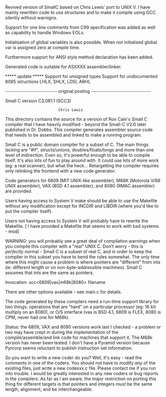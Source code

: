 Revived version of SmallC based on Chris Lewis' port to UNIX V. I have
mainly rewritten code to use structures and to make it compile using GCC
silently without warnigns.

Support for one line comments from C99 specification was added as well
as capability to handle Windows EOLs.

Initialisation of global variables is also possible. When not initialised
global var is assigned zero at compile time.

Furthermore support for ANSI style method declaration has been added.

Generated code is suitable for ASXXXX assembler/linker.

***** update *****
Support for unsigned types
Support for undocumented 8085 istructions LHLX, SHLX, LDSI, ARHL

-------------------------- original posting ------------------------------

Small C version C3.0R1.1
                              (SCC3)

                            Chris Lewis

This directory contains the source for a version of Ron Cain's Small C
compiler that I have heavily modified - beyond the Small-C V2.0 later
published in Dr. Dobbs.  This compiler generates assembler source code that
needs to be assembled and linked to make a running program.

Small C is a public domain compiler for a subset of C.  The main things
lacking are "#if", structs/unions, doubles/floats/longs and more than
one level of indirection.  Even so, it's powerful enough to be able to
compile itself.  It's also lots of fun to play around with.  It could
use lots of more work (eg: a real scanner), but what the heck...
Retargetting the compiler requires only relinking the frontend with a new
code generator.

Code generators for 6809 (MIT UNIX-like assembler), M68K (Motorola V/68
UNIX
assembler), VAX (BSD 4.1 assembler), and 8080 (RMAC assembler) are
provided.

Users having access to System V make should be able to use the Makefile
without any modification except for INCDIR and LIBDIR (where you'd like
to put the compiler itself).

Users not having access to System V will probably have to rewrite the
Makefile.
[ I have provided a Makefile that seems to work with bsd systems - mod]

WARNING: you will probably see a great deal of compilation warnings when
you compile this compiler with a "real" UNIX C.  Don't worry - this is
*perfectly* normal - Small C is a subset of real C, and in order to
keep the compiler in this subset you have to bend the rules somewhat.
The only time where this might cause a problem is where pointers are
"different" from ints (ie: different length or on non-byte-addressible
machines).  Small C assumes that ints are the same as pointers.

Invocation:
        scc<6809|vax|m68k|8080> filename

There are other options available - see main.c for details.

The code generated by these compilers need a run-time support library
for two things: operations that are "hard" on a particular processor
(eg: 16 bit multiply on an 8080), or O/S interface (vax is BSD 4.1,
6809 is FLEX, 8080 is CPM, never had one for M68k).

Status: the 6809, VAX and 8080 versions work last I checked - a problem or
two may have crept in during the implementation of the compile/assemble/and
link code for machines that support it.  The M68k version has never been
tested.  I don't have a Pyramid version because Pyrcorp seems reluctant
to publish instruction set information.

So you want to write a new coder do you?  Well, it's easy - read the
comments in one of the coders.  You should not have to modify *any* of
the existing files, just write a new codexxx.c file.  Please contact
me if you run into trouble.  I would be greatly interested in any new
coders or bug reports in the compilers.  As far as I am aware, the
major restriction on porting this thing for different targets is that
pointers and integers *must* be the same length, alignment, and be
interchangeable.